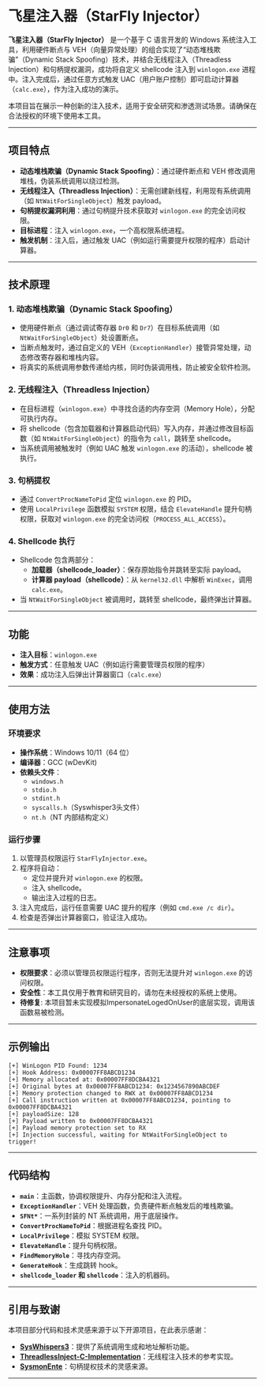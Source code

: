 # 飞星注入器（StarFly Injector）

**飞星注入器（StarFly Injector）** 是一个基于 C 语言开发的 Windows 系统注入工具，利用硬件断点与 VEH（向量异常处理）的组合实现了“动态堆栈欺骗”（Dynamic Stack Spoofing）技术，并结合无线程注入（Threadless Injection）和句柄提权漏洞，成功将自定义 shellcode 注入到 `winlogon.exe` 进程中。注入完成后，通过任意方式触发 UAC（用户账户控制）即可启动计算器（`calc.exe`），作为注入成功的演示。

本项目旨在展示一种创新的注入技术，适用于安全研究和渗透测试场景。请确保在合法授权的环境下使用本工具。

---

## 项目特点

- **动态堆栈欺骗（Dynamic Stack Spoofing）**：通过硬件断点和 VEH 修改调用堆栈，伪装系统调用以绕过检测。
- **无线程注入（Threadless Injection）**：无需创建新线程，利用现有系统调用（如 `NtWaitForSingleObject`）触发 payload。
- **句柄提权漏洞利用**：通过句柄提升技术获取对 `winlogon.exe` 的完全访问权限。
- **目标进程**：注入 `winlogon.exe`，一个高权限系统进程。
- **触发机制**：注入后，通过触发 UAC（例如运行需要提升权限的程序）启动计算器。

---

## 技术原理

### 1. 动态堆栈欺骗（Dynamic Stack Spoofing）
- 使用硬件断点（通过调试寄存器 `Dr0` 和 `Dr7`）在目标系统调用（如 `NtWaitForSingleObject`）处设置断点。
- 当断点触发时，通过自定义的 VEH（`ExceptionHandler`）接管异常处理，动态修改寄存器和堆栈内容。
- 将真实的系统调用参数传递给内核，同时伪装调用栈，防止被安全软件检测。

### 2. 无线程注入（Threadless Injection）
- 在目标进程（`winlogon.exe`）中寻找合适的内存空洞（Memory Hole），分配可执行内存。
- 将 shellcode（包含加载器和计算器启动代码）写入内存，并通过修改目标函数（如 `NtWaitForSingleObject`）的指令为 `call`，跳转至 shellcode。
- 当系统调用被触发时（例如 UAC 触发 `winlogon.exe` 的活动），shellcode 被执行。

### 3. 句柄提权
- 通过 `ConvertProcNameToPid` 定位 `winlogon.exe` 的 PID。
- 使用 `LocalPrivilege` 函数模拟 `SYSTEM` 权限，结合 `ElevateHandle` 提升句柄权限，获取对 `winlogon.exe` 的完全访问权（`PROCESS_ALL_ACCESS`）。

### 4. Shellcode 执行
- Shellcode 包含两部分：
  - **加载器（shellcode_loader）**：保存原始指令并跳转至实际 payload。
  - **计算器 payload（shellcode）**：从 `kernel32.dll` 中解析 `WinExec`，调用 `calc.exe`。
- 当 `NtWaitForSingleObject` 被调用时，跳转至 shellcode，最终弹出计算器。

---

## 功能

- **注入目标**：`winlogon.exe`
- **触发方式**：任意触发 UAC（例如运行需要管理员权限的程序）
- **效果**：成功注入后弹出计算器窗口（`calc.exe`）

---

## 使用方法

### 环境要求
- **操作系统**：Windows 10/11（64 位）
- **编译器**：GCC (wDevKit)
- **依赖头文件**：
  - `windows.h`
  - `stdio.h`
  - `stdint.h`
  - `syscalls.h`（Syswhisper3头文件）
  - `nt.h`（NT 内部结构定义）


### 运行步骤
1. 以管理员权限运行 `StarFlyInjector.exe`。
2. 程序将自动：
   - 定位并提升对 `winlogon.exe` 的权限。
   - 注入 shellcode。
   - 输出注入过程的日志。
3. 注入完成后，运行任意需要 UAC 提升的程序（例如 `cmd.exe /c dir`）。
4. 检查是否弹出计算器窗口，验证注入成功。

---

## 注意事项

- **权限要求**：必须以管理员权限运行程序，否则无法提升对 `winlogon.exe` 的访问权限。
- **安全性**：本工具仅用于教育和研究目的，请勿在未经授权的系统上使用。
- **待修复**: 本项目暂未实现模拟ImpersonateLogedOnUser的底层实现，调用该函数易被检测。

---

## 示例输出
```
[+] WinLogon PID Found: 1234
[+] Hook Address: 0x00007FF8ABCD1234
[+] Memory allocated at: 0x00007FF8DCBA4321
[+] Original bytes at 0x00007FF8ABCD1234: 0x1234567890ABCDEF
[+] Memory protection changed to RWX at 0x00007FF8ABCD1234
[+] Call instruction written at 0x00007FF8ABCD1234, pointing to 0x00007FF8DCBA4321
[+] payloadSize: 128
[+] Payload written to 0x00007FF8DCBA4321
[+] Payload memory protection set to RX
[+] Injection successful, waiting for NtWaitForSingleObject to trigger!
```

---

## 代码结构

- **`main`**：主函数，协调权限提升、内存分配和注入流程。
- **`ExceptionHandler`**：VEH 处理函数，负责硬件断点触发后的堆栈欺骗。
- **`SFNt*`**：一系列封装的 NT 系统调用，用于底层操作。
- **`ConvertProcNameToPid`**：根据进程名查找 PID。
- **`LocalPrivilege`**：模拟 SYSTEM 权限。
- **`ElevateHandle`**：提升句柄权限。
- **`FindMemoryHole`**：寻找内存空洞。
- **`GenerateHook`**：生成跳转 hook。
- **`shellcode_loader` 和 `shellcode`**：注入的机器码。

---

## 引用与致谢

本项目部分代码和技术灵感来源于以下开源项目，在此表示感谢：

- **[SysWhispers3](https://github.com/klezVirus/SysWhispers3)**：提供了系统调用生成和地址解析功能。
- **[ThreadlessInject-C-Implementation](https://github.com/lsecqt/ThreadlessInject-C-Implementation)**：无线程注入技术的参考实现。
- **[SysmonEnte](https://github.com/codewhitesec/SysmonEnte)**：句柄提权技术的灵感来源。

---
